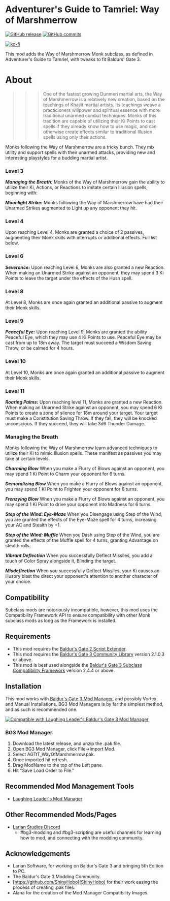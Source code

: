 # Adventurer's Guide to Tamriel: Way of Marshmerrow
[![GitHub release](https://img.shields.io/github/v/tag/NellsRelo/AGtT_Monk_WayOfMarshmerrow?label=Latest%20Version)](https://GitHub.com/NellsRelo/AGtT_Monk_WayOfMarshmerrow/releases/) [![GitHub commits](https://img.shields.io/github/commits-since/NellsRelo/AGtT_Monk_WayOfMarshmerrow/1.0.0/master)](https://GitHub.com/NellsRelo/AGtT_Monk_WayOfMarshmerrow/commit/)

[![ko-fi](https://ko-fi.com/img/githubbutton_sm.svg)](https://ko-fi.com/O5O8PG8RF)

This mod adds the Way of Marshmerrow Monk subclass, as defined in Adventurer's Guide to Tamriel, with tweaks to fit Baldurs' Gate 3.

# About
>>> One of the fastest growing Dunmeri martial arts, the Way of Marshmerrow is a relatively new creation, based on the teachings of Khajiit martial artists. Its teachings weave a practicioners willpower and spiritual essence with more traditional unarmed combat techniques. Monks of this tradition are capable of utilizing their Ki Points to cast spells if they already know how to use magic, and can otherwise create effects similar to traditional Illusion spells using only their actions.

Monks following the Way of Marshmerrow are a tricky bunch. They mix utility and support spells with their unarmed attacks, providing new and interesting playstyles for a budding martial artist.

### Level 3
***Managing the Breath:***
Monks of the Way of Marshmerrow gain the ability to utilize their Ki, Actions, or Reactions to imitate certain Illusion spells, beginning with:

***Moonlight Strike:***
Monks following the Way of Marshmerrow have had their Unarmed Strikes augmented to Light up any opponent they hit.

### Level 4
Upon reaching Level 4, Monks are granted a choice of 2 passives, augmenting their Monk skills with interrupts or additional effects. Full list below.

### Level 6
***Severance:***
Upon reaching Level 6, Monks are also granted a new Reaction. When making an Unarmed Strike against an opponent, they may spend 3 Ki Points to leave the target under the effects of the Hush spell.

### Level 8
At Level 8, Monks are once again granted an additional passive to augment their Monk skills.

### Level 9
***Peaceful Eye:***
Upon reaching Level 9, Monks are granted the ability Peaceful Eye, which they may use 4 Ki Points to use. Peaceful Eye may be cast from up to 18m away. The target must succeed a Wisdom Saving Throw, or be calmed for 4 hours.

### Level 10
At Level 10, Monks are once again granted an additional passive to augment their Monk skills.

### Level 11
***Roaring Palms:***
Upon reaching level 11, Monks are granted a new Reaction. When making an Unarmed Strike against an opponent, you may spend 6 Ki Points to create a zone of silence for 18m around your target. Your target must make a Constitution Saving Throw. If they fail, they will be knocked unconscious. If they succeed, they will take 3d6 Thunder Damage.

### Managing the Breath
Monks following the Way of Marshmerrow learn advanced techniques to utilize their Ki to mimic Illusion spells. These manifest as passives you may take at certain levels.

***Charming Blow***
When you make a Flurry of Blows against an opponent, you may spend 1 Ki Point to Charm your opponent for 6 turns.

***Demoralizing Blow***
When you make a Flurry of Blows against an opponent, you may spend 1 Ki Point to Frighten your opponent for 6 turns.

***Frenzying Blow***
When you make a Flurry of Blows against an opponent, you may spend 1 Ki Point to drive your opponent into Madness for 6 turns.

***Step of the Wind: Eye-Maze***
When you Disengage using Step of the Wind, you are granted the effects of the Eye-Maze spell for 4 turns, increasing your AC and Stealth by +1.

***Step of the Wind: Muffle***
When you Dash using Step of the Wind, you are granted the effects of the Muffle spell for 4 turns, granting Advantage on stealth rolls.

***Vibrant Deflection***
When you successfully Deflect Missiles, you add a touch of Color Spray alongside it, Blinding the target.

***Misdeflection***
When you successfully Deflect Missiles, your Ki causes an illusory blast the direct your opponent's attention to another character of your choice.

## Compatibility
Subclass mods are notoriously incompatible, however, this mod uses the Compatibility Framework API to ensure compatibility with other Monk subclass mods as long as the Framework is installed.

## Requirements
- This mod requires the [Baldur's Gate 2 Script Extender](https://github.com/Norbyte/bg3se/releases/tag/updater-v3).
- This mod requires the [Baldur's Gate 3 Community Library](https://github.com/BG3-Community-Library-Team/BG3-Community-Library/releases) version 2.1.0.3 or above.
- This mod is best used alongside the [Baldur's Gate 3 Subclass Compatibility Framework](https://github.com/BG3-Community-Library-Team/BG3-Subclass-Compatibility-Framework/releases) version 2.4.4 or above.

## Installation
This mod works with [Baldur's Gate 3 Mod Manager](https://github.com/LaughingLeader/BG3ModManager), and possibly Vortex and Manual
Installations. BG3 Mod Managers is by far the simplest method, and as such is recommended one.

[![Compatible with Laughing Leader's Baldur's Gate 3 Mod Manager](https://i.imgur.com/qtdx2Yq.png)](https://github.com/LaughingLeader/BG3ModManager)

### BG3 Mod Manager
1. Download the latest release, and unzip the .pak file.
2. Open BG3 Mod Manager, click File->Import Mod.
3. Select AGTtT_WayOfMarshmerrow.pak.
5. Once imported hit refresh.
6. Drag ModName to the top of the Left pane.
8. Hit "Save Load Order to File."

## Recommended Mod Management Tools
- [Laughing Leader's Mod Manager](https://github.com/LaughingLeader/BG3ModManager)

## Other Recommended Mods/Pages
- [Larian Studios Discord](https://discord.com/invite/larianstudios)
  - #bg3-modding and #bg3-scripting are useful channels for learning how to mod, and connecting with the modding community.

## Acknowledgements
- Larian Software, for working on Baldur's Gate 3 and bringing 5th Edition to PC.
- The Baldur's Gate 3 Modding Community.
- [https://github.com/ShinyHobo](ShinyHobo) for their work easing the process of creating .pak files.
- Alana for the creation of the Mod Manager Compatibility Images.
